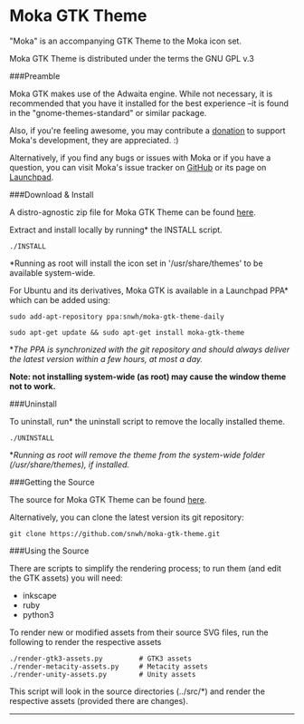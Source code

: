 Moka GTK Theme
===============

"Moka" is an accompanying GTK Theme to the Moka icon set.

Moka GTK Theme is distributed under the terms the GNU GPL v.3

###Preamble

Moka GTK makes use of the Adwaita engine. While not necessary, it is recommended that you have it installed for the best experience –it is found in the "gnome-themes-standard" or similar package.

Also, if you're feeling awesome, you may contribute a [donation](http://www.snwh.org/donate/ "Donate") to support Moka's development, they are appreciated. :)

Alternatively, if you find any bugs or issues with Moka or if you have a question, you can visit Moka's issue tracker on [GitHub](https://github.com/snwh/moka-gtk-theme/issues) or its page on [Launchpad](https://launchpad.net/moka-gtk-theme).

###Download & Install

A distro-agnostic zip file for Moka GTK Theme can be found [here](http://www.snwh.org/files/moka-gtk-theme.zip).

Extract and install locally by running* the INSTALL script. 

    ./INSTALL

*Running as root will install the icon set in '/usr/share/themes' to be available system-wide.

For Ubuntu and its derivatives, Moka GTK is available in a Launchpad PPA* which can be added using:

    sudo add-apt-repository ppa:snwh/moka-gtk-theme-daily 

    sudo apt-get update && sudo apt-get install moka-gtk-theme

**The PPA is synchronized with the git repository and should always deliver the latest version within a few hours, at most a day.*

**Note: not installing system-wide (as root) may cause the window theme not to work.**

###Uninstall

To uninstall, run* the uninstall script to remove the locally installed theme. 

    ./UNINSTALL

**Running as root will remove the theme from the system-wide folder (/usr/share/themes), if installed.*

###Getting the Source

The source for Moka GTK Theme can be found [here](https://github.com/snwh/moka-gtk-theme).

Alternatively, you can clone the latest version its git repository:

    git clone https://github.com/snwh/moka-gtk-theme.git

###Using the Source

There are scripts to simplify the rendering process; to run them (and edit the GTK assets) you will need:

 * inkscape
 * ruby
 * python3

To render new or modified assets from their source SVG files, run the following to render the respective assets

    ./render-gtk3-assets.py     	# GTK3 assets
    ./render-metacity-assets.py 	# Metacity assets
    ./render-unity-assets.py    	# Unity assets

This script will look in the source directories (../src/*) and render the respective assets (provided there are changes).

-----------